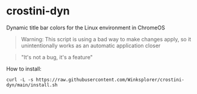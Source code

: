 # crostini-dyn
Dynamic title bar colors for the Linux environment in ChromeOS

> Warning: This script is using a bad way to make changes apply, so it unintentionally works as an automatic application closer

> "It's not a bug, it's a feature"

How to install:

`curl -L -s https://raw.githubusercontent.com/Winksplorer/crostini-dyn/main/install.sh`